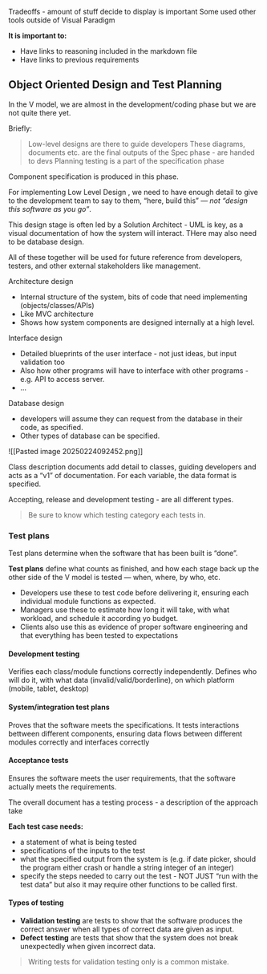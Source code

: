 Tradeoffs - amount of stuff decide to display is important
Some used other tools outside of Visual Paradigm

**It is important to:**
- Have links to reasoning included in the markdown file
- Have links to previous requirements



## Object Oriented Design and Test Planning
In the V model, we are almost in the development/coding phase but we are not quite there yet.

Briefly:
> Low-level designs are there to guide developers
> These diagrams, documents etc. are the final outputs of the Spec phase - are handed to devs
> Planning testing is a part of the specification phase

Component specification is produced in this phase.

For implementing Low Level Design , we need to have enough detail to give to the development team to say to them, “here, build this” — *not “design this software as you go”*.

This design stage is often led by a Solution Architect - UML is key, as a visual documentation of how the system will interact. THere may also need to be database design. 

All of these together will be used for future reference from developers, testers, and other external stakeholders like management.

Architecture design
- Internal structure of the system, bits of code that need implementing (objects/classes/APIs)
- Like MVC architecture
- Shows how system components are designed internally at a high level.

Interface design
- Detailed blueprints of the user interface - not just ideas, but input validation too
- Also how other programs will have to interface with other programs - e.g. API to access server.
- …

Database design
- developers will assume they can request from the database in their code, as specified.
- Other types of database can be specified.


![[Pasted image 20250224092452.png]]

Class description documents add detail to classes, guiding developers and acts as a “v1” of documentation.
For each variable, the data format is specified.


Accepting, release and development testing - are all different types. 
> Be sure to know which testing category each tests in.
### Test plans
Test plans determine when the software that has been built is “done”.

**Test plans** define what counts as finished, and how each stage back up the other side of the V model is tested — when, where, by who, etc.
- Developers use these to test code before delivering it, ensuring each individual module functions as expected.
- Managers use these to estimate how long it will take, with what workload, and schedule it according yo budget.
- Clients also use this as evidence of proper software engineering and that everything has been tested to expectations

#### Development testing
Verifies each class/module functions correctly independently.
Defines who will do it, with what data (invalid/valid/borderline), on which platform (mobile, tablet, desktop)


#### System/integration test plans
Proves that the software meets the specifications.
It tests interactions bettween different components, ensuring data flows between different modules correctly and interfaces correctly

#### Acceptance tests
Ensures the software meets the user requirements, that the software actually meets the requirements.


The overall document has a testing process - a description of the approach take

**Each test case needs:**
- a statement of what is being tested
- specifications of the inputs to the test
- what the specified output from the system is (e.g. if date picker, should the program either crash or handle a string integer of an integer)
- specify the steps needed to carry out the test - NOT JUST “run with the test data” but also it may require other functions to be called first.


#### Types of testing
- **Validation testing** are tests to show that the software produces the correct answer when all types of correct data are given as input.
- **Defect testing** are tests that show that the system does not break unexpectedly when given incorrect data.
> Writing tests for validation testing only is a common mistake.
